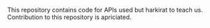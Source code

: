 This repository contains code for APIs used but harkirat to teach us.
Contribution to this repository is apriciated. 
